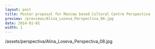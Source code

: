 ```yaml
---
layout: post
title: Poster proposal for Moscow based Cultural Centre Perspectiva
preview: /previews/Alina_Loseva_Perspectiva_08.jpg
date: 2014-01-01
width: 1
---
```

/assets/perspectiva/Alina_Loseva_Perspectiva_08.jpg
